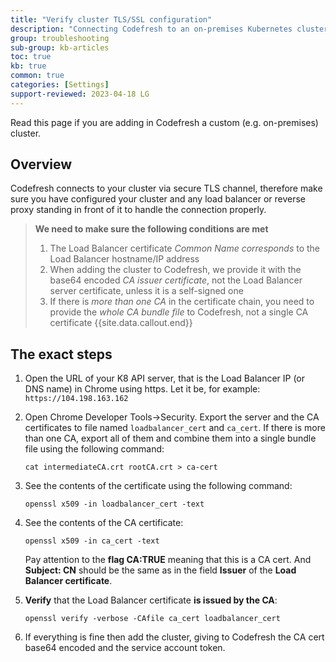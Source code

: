 ```yaml
---
title: "Verify cluster TLS/SSL configuration"
description: "Connecting Codefresh to an on-premises Kubernetes cluster"
group: troubleshooting
sub-group: kb-articles
toc: true
kb: true
common: true
categories: [Settings]
support-reviewed: 2023-04-18 LG
---
```


Read this page if you are adding in Codefresh a custom (e.g. on-premises) cluster.

## Overview

Codefresh connects to your cluster via secure TLS channel, therefore make sure you have configured your cluster and any load balancer or reverse proxy standing in front of it to handle the connection properly.

>**We need to make sure the following conditions are met**
>
>1. The Load Balancer certificate *Common Name corresponds* to the Load Balancer hostname/IP address
>2. When adding the cluster to Codefresh, we provide it with the base64 encoded *CA issuer certificate*, not the Load Balancer server certificate, unless it is a self-signed one
>3. If there is *more than one CA* in the certificate chain, you need to provide the *whole CA bundle file* to Codefresh, not a single CA certificate
{{site.data.callout.end}}

## The exact steps

1. Open the URL of your K8 API server, that is the Load Balancer IP (or DNS name) in Chrome using https. Let it be, for example:
    `https://104.198.163.162`
2. Open Chrome Developer Tools->Security. Export the server and the CA certificates to file named `loadbalancer_cert` and `ca_cert`. If there is more than one CA, export all of them and combine them into a single bundle file using the following command:

    ```shell
    cat intermediateCA.crt rootCA.crt > ca-cert
    ```

3. See the contents of the certificate using the following command:

    ```shell
    openssl x509 -in loadbalancer_cert -text
    ```

4. See the contents of the CA certificate:

    ```shell
    openssl x509 -in ca_cert -text
    ```

    Pay attention to the **flag CA:TRUE** meaning that this is a CA cert. And **Subject: CN** should be the same as in the field **Issuer** of the **Load Balancer certificate**.

5. **Verify** that the Load Balancer certificate **is issued by the CA**:

    ```shell
    openssl verify -verbose -CAfile ca_cert loadbalancer_cert
    ```

6. If everything is fine then add the cluster, giving to Codefresh the CA cert base64 encoded and the service account token.
